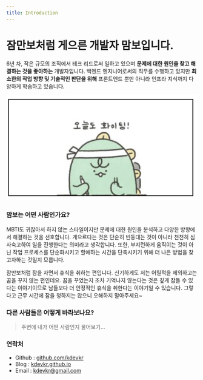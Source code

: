 ```yaml
---
title: Introduction
---
```


# 잠만보처럼 게으른 개발자 맘보입니다.

6년 차, 작은 규모의 조직에서 테크 리드로써 일하고 있으며 **문제에 대한 원인을 찾고 해결하는 것을 좋아하는** 개발자입니다. 백엔드 엔지니어로써의 직무를 수행하고 있지만 **최소한의 작업 방향 및 기술적인 판단을 위해** 프론트엔드 뿐만 아니라 인프라 지식까지 다양하게 학습하고 있습니다.

![](/fighting.png)

### 맘보는 어떤 사람인가요?
MBTI도 귀찮아서 하지 않는 스타일이지만 문제에 대한 원인을 분석하고 다양한 방향에서 해결하는 것을 선호합니다. 게으르다는 것은 단순히 빈둥대는 것이 아니라 천천히 심사숙고하여 일을 진행한다는 의미라고 생각합니다. 또한, 부지런하게 움직이는 것이 아닌 작업 프로세스를 단순화시키고 할애하는 시간을 단축시키기 위해 더 나은 방법을 찾고자하는 것일지 모릅니다.

잠만보처럼 잠을 자면서 휴식을 취하는 편입니다. 신기하게도 저는 어릴적을 제외하고는 꿈을 꾸지 않는 편인데요. 꿈을 꾸었는지 조차 기억나지 않는다는 것은 깊게 잠들 수 있다는 이야기이므로 남들보다 더 안정적인 휴식을 취한다는 이야기일 수 있습니다. 그렇다고 근무 시간에 잠을 청하지는 않으니 오해하지 말아주세요~

### 다른 사람들은 어떻게 바라보나요?
> 주변에 내가 어떤 사람인지 물어보기...

### 연락처

- Github : [github.com/kdevkr](https://github.com/kdevkr)
- Blog : [kdevkr.github.io](https://kdevkr.github.io/)
- Email : kdevkr@gmail.com

